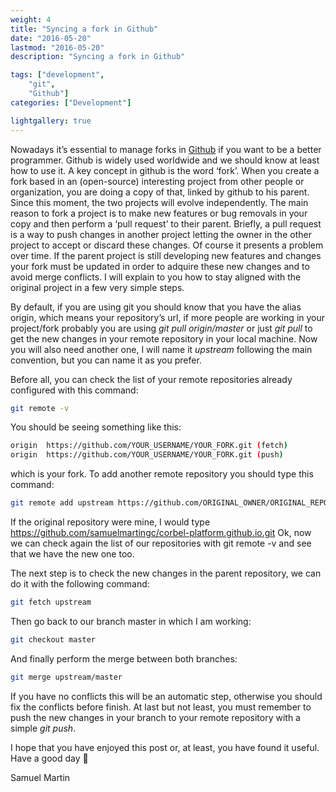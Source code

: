 ```yaml
--- 
weight: 4
title: "Syncing a fork in Github"
date: "2016-05-20"
lastmod: "2016-05-20"
description: "Syncing a fork in Github"

tags: ["development",
    "git",
    "Github"]
categories: ["Development"]

lightgallery: true
---
```


Nowadays it’s essential to manage forks in [Github](https://github.com/) if you want to be a better programmer. Github is widely used worldwide and we should know at least how to use it.
A key concept in github is the word ‘fork’. When you create a fork based in an (open-source) interesting project from other people or organization, you are doing a copy of that, linked by github to his parent. Since this moment, the two projects will evolve independently.
The main reason to fork a project is to make new features or bug removals in your copy and then perform a ‘pull request’ to their parent. Briefly, a pull request is a way to push changes in another project letting the owner in the other project to accept or discard these changes.
Of course it presents a problem over time. If the parent project is still developing new features and changes your fork must be updated in order to adquire these new changes and to avoid merge conflicts.
I will explain to you how to stay aligned with the original project in a few very simple steps.

By default, if you are using git you should know that you have the alias origin, which means your repository’s url, if more people are working in your project/fork probably you are using _git pull origin/master_ or just _git pull_ to get the new changes in your remote repository in your local machine. Now you will also need another one, I will name it _upstream_ following the main convention, but you can name it as you prefer.

Before all, you can check the list of your remote repositories already configured with this command:

```bash
git remote -v
```
You should be seeing something like this:

```bash
origin  https://github.com/YOUR_USERNAME/YOUR_FORK.git (fetch)
origin  https://github.com/YOUR_USERNAME/YOUR_FORK.git (push)
```

which is your fork. To add another remote repository you should type this command:

```bash
git remote add upstream https://github.com/ORIGINAL_OWNER/ORIGINAL_REPOSITORY.git
```
If the original repository were mine, I would type https://github.com/samuelmartingc/corbel-platform.github.io.git
Ok, now we can check again the list of our repositories with git remote -v and see that we have the new one too.

The next step is to check the new changes in the parent repository, we can do it with the following command:

```bash
git fetch upstream
```
Then go back to our branch master in which I am working:

```bash
git checkout master
```
And finally perform the merge between both branches:

```bash
git merge upstream/master
```
If you have no conflicts this will be an automatic step, otherwise you should fix the conflicts before finish.
At last but not least, you must remember to push the new changes in your branch to your remote repository with a simple _git push_.

I hope that you have enjoyed this post or, at least, you have found it useful.
Have a good day 🙂

Samuel Martin
